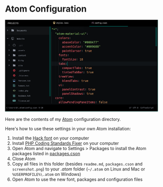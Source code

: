 Atom Configuration
=======

![Screenshot of Atom with my configuration applied](screenshot.png)

Here are the contents of my [Atom](https://atom.io/) configuration directory.

Here's how to use these settings in your own Atom installation:

1. Install the [Hack font](https://github.com/chrissimpkins/Hack) on your computer
2. Install [PHP Coding Standards Fixer](http://cs.sensiolabs.org/) on your computer
2. Open Atom and navigate to Settings > Packages to install the Atom packages listed in [packages.cson](packages.cson)
3. Close Atom
4. Copy all files in this folder (besides `readme.md`, `packages.cson` and `screenshot.png`) to your *.atom* folder (`~/.atom` on Linux and Mac or `%USERPROFILE%\.atom` on Windows)
5. Open Atom to use the new font, packages and configuration files

